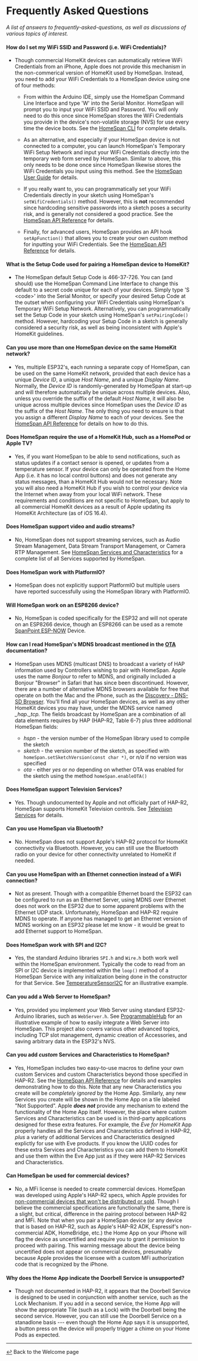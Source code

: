 # Frequently Asked Questions

*A list of answers to frequently-asked-questions, as well as discussions of various topics of interest.*

#### How do I set my WiFi SSID and Password (i.e. WiFi Credentials)?

* Though commercial HomeKit devices can automatically retrieve WiFi Credentials from an iPhone, Apple does not provide this mechanism in the non-commerical version of HomeKit used by HomeSpan.  Instead, you need to add your WiFi Credentials to a HomeSpan device using one of four methods:

  * From within the Arduino IDE, simply use the HomeSpan Command Line Interface and type 'W' into the Serial Monitor.  HomeSpan will prompt you to input your WiFi SSID and Password.  You will only need to do this once since HomeSpan stores the WiFi Credentials you provide in the device's non-volatile storage (NVS) for use every time the device boots.  See the [HomeSpan CLI](CLI.md) for complete details.
  
  * As an alternative, and especially if your HomeSpan device is not connected to a computer, you can launch HomeSpan's Temporary WiFi Setup Network and input your WiFi Credentials directly into the temporary web form served by HomeSpan.  Similar to above, this only needs to be done once since HomeSpan likewise stores the WiFi Credentials you input using this method.  See the [HomeSpan User Guide](UserGuide.md#setting-homespans-wifi-credentials-and-setup-code) for details.

  * If you really want to, you can programmatically set your WiFi Credentials directly in your sketch using HomeSpan's `setWifiCredentials()` method.  However, this is **not** recommended since hardcoding sensitive passwords into a sketch poses a security risk, and is generally not considered a good practice.  See the [HomeSpan API Reference](Reference.md) for details.

  * Finally, for advanced users, HomeSpan provides an API hook `setApFunction()` that allows you to create your own custom method for inputting your WiFi Credentials.  See the [HomeSpan API Reference](Reference.md) for details.

#### What is the Setup Code used for pairing a HomeSpan device to HomeKit?

* The HomeSpan default Setup Code is 466-37-726.  You can (and should) use the HomeSpan Command Line Interface to change this default to a secret code unique for each of your devices.  Simply type 'S \<code\>' into the Serial Monitor, or specify your desired Setup Code at the outset when configuring your WiFi Credentials using HomeSpan's Temporary WiFi Setup Network.  Alternatively, you can programmatically set the Setup Code in your sketch using HomeSpan's `setPairingCode()` method.  However, hardcoding your Setup Code in a sketch is generally considered a security risk, as well as being inconsistent with Apple's HomeKit guidelines.

#### Can you use more than one HomeSpan device on the same HomeKit network?

* Yes, multiple ESP32's, each running a separate copy of HomeSpan, can be used on the same HomeKit network, provided that each device has a unique *Device ID*, a unique *Host Name*, and a unique *Display Name*.  Normally, the *Device ID* is randomly-generated by HomeSpan at start-up and will therefore automatically be unique across multiple devices.  Also, unless you override the suffix of the default *Host Name*, it will also be unique across multiple devices since HomeSpan uses the *Device ID* as the suffix of the *Host Name*.  The only thing you need to ensure is that you assign a different *Display Name* to each of your devices.  See the [HomeSpan API Reference](https://github.com/HomeSpan/HomeSpan/blob/master/docs/Reference.md) for details on how to do this.

#### Does HomeSpan require the use of a HomeKit Hub, such as a HomePod or Apple TV?

* Yes, if you want HomeSpan to be able to send notifications, such as status updates if a contact sensor is opened, or updates from a temperature sensor.  If your device can only be operated from the Home App (i.e. it has no local control buttons) and does not generate any status messages, than a HomeKit Hub would not be necessary.  Note you will also need a HomeKit Hub if you wish to control your device via the Internet when away from your local WiFi network.  These requirements and conditions are not specific to HomeSpan, but apply to all commercial HomeKit devices as a result of Apple updating its HomeKit Architecture (as of iOS 16.4).

#### Does HomeSpan support video and audio streams?

* No, HomeSpan does not support streaming services, such as Audio Stream Management, Data Stream Transport Management, or Camera RTP Management.  See [HomeSpan Services and Characteristics](ServiceList.md) for a complete list of all Services supported by HomeSpan.

#### Does HomeSpan work with PlatformIO?

* HomeSpan does not explicitly support PlatformIO but multiple users have reported successfully using the HomeSpan library with PlatformIO.

#### Will HomeSpan work on an ESP8266 device?

* No, HomeSpan is coded specifically for the ESP32 and will not operate on an ESP8266 device, though an ESP8266 can be used as a remote [SpanPoint ESP-NOW](../docs/NOW.md) Device.

#### How can I read HomeSpan's MDNS broadcast mentioned in the [OTA](OTA.md) documentation?

* HomeSpan uses MDNS (multicast DNS) to broadcast a variety of HAP information used by Controllers wishing to pair with HomeSpan.  Apple uses the name *Bonjour* to refer to MDNS, and originally included a Bonjour "Browser" in Safari that has since been discontinued.  However, there are a number of alternative MDNS browsers available for free that operate on both the Mac and the iPhone, such as the [Discovery - DNS-SD Browser](https://apps.apple.com/us/app/discovery-dns-sd-browser/id1381004916?mt=12).  You'll find all your HomeSpan devices, as well as any other HomeKit devices you may have, under the MDNS service named *_hap._tcp.*  The fields broadcast by HomeSpan are a combination of all data elements requires by HAP (HAP-R2, Table 6-7) plus three additional HomeSpan fields:

  * *hspn* - the version number of the HomeSpan library used to compile the sketch
  * *sketch* - the version number of the sketch, as specified with `homeSpan.setSketchVersion(const char *)`, or *n/a* if no version was specified
  * *ota* - either *yes* or *no* depending on whether OTA was enabled for the sketch using the method `homeSpan.enableOTA()` 

#### Does HomeSpan support Television Services?

* Yes.  Though undocumented by Apple and not officially part of HAP-R2, HomeSpan supports HomeKit Television controls.  See [Television Services](../docs/TVServices.md) for details.

#### Can you use HomeSpan via Bluetooth?

* No.  HomeSpan does not support Apple's HAP-R2 protocol for HomeKit connectivity via Bluetooth.  However, you can still use the Bluetooth radio on your device for other connectivity unrelated to HomeKit if needed.

#### Can you use HomeSpan with an Ethernet connection instead of a WiFi connection?

* Not as present.  Though with a compatible Ethernet board the ESP32 can be configured to run as an Ethernet Server, using MDNS over Ethernet does not work on the ESP32 due to some apparent problems with the Ethernet UDP stack.  Unfortunately, HomeSpan and HAP-R2 require MDNS to operate.  If anyone has managed to get an Ethernet version of MDNS working on an ESP32 please let me know - it would be great to add Ethernet support to HomeSpan.

#### Does HomeSpan work with SPI and I2C?

* Yes, the standard Arduino libraries `SPI.h` and `Wire.h` both work well within the HomeSpan environment.  Typically the code to read from an SPI or I2C device is implemented within the `loop()` method of a HomeSpan Service with any initialization being done in the constructor for that Service.  See [TemperatureSensorI2C](https://github.com/HomeSpan/TempSensorI2C) for an illustrative example.

#### Can you add a Web Server to HomeSpan?

* Yes, provided you implement your Web Server using standard ESP32-Arduino libraries, such as `WebServer.h`. See [ProgrammableHub](../examples/Other%20Examples/ProgrammableHub) for an illustrative example of how to easily integrate a Web Server into HomeSpan.  This project also covers various other advanced topics, including TCP slot management, dynamic creation of Accessories, and saving arbitrary data in the ESP32's NVS.

#### Can you add *custom* Services and Characteristics to HomeSpan?

* Yes, HomeSpan includes two easy-to-use macros to define your own custom Services and custom Characteristics beyond those specified in HAP-R2.  See the [HomeSpan API Reference](https://github.com/HomeSpan/HomeSpan/blob/master/docs/Reference.md) for details and examples demonstrating how to do this.  Note that any new Characteristics you create will be *completely ignored* by the Home App.  Similarly, any new Services you create will be shown in the Home App on a tile labeled "Not Supported".  Apple ***does not*** provide any mechanism to extend the functionality of the Home App itself.  However, the place where custom Services and Characteristics can be used is in third-party applications designed for these extra features.  For example, the *Eve for HomeKit* App properly handles all the Services and Characteristics defined in HAP-R2, *plus* a variety of additional Services and Characteristics designed explictly for use with Eve products.  If you know the UUID codes for these extra Services and Characteristics you can add them to HomeKit and use them within the Eve App just as if they were HAP-R2 Services and Characteristics.

#### Can HomeSpan be used for commercial devices?

* No, a MFi license is needed to create commercial devices. HomeSpan was developed using Apple's HAP-R2 specs, which Apple provides for [non-commercial devices that won't be distributed or sold](https://developers.apple.com/homekit/faq/).  Though I believe the commercial specifications are functionally the same, there is a slight, but critical, difference in the pairing protocol between HAP-R2 and MFi. Note that when you pair a HomeSpan device (or any device that is based on HAP-R2, such as Apple's HAP-R2 ADK, Espressif's non-commercial ADK, HomeBridge, etc.) the Home App on your iPhone will flag the device as uncertified and require you to grant it permission to proceed with pairing. This warning message about the device being uncertified does not appear on commercial devices, presumably because Apple provides the licensee with a custom MFi authorization code that is recognized by the iPhone.

#### Why does the Home App indicate the Doorbell Service is unsupported?

* Though not documented in HAP-R2, it appears that the Doorbell Service is designed to be used in conjunction with another service, such as the Lock Mechanism.  If you add in a second service, the Home App will show the appropriate Tile (such as a Lock) with the Doorbell being the second service.  However, you can still use the Doorbell Service on a stanadlone basis --- even though the Home App says it is unsupported, a button press on the device will properly trigger a chime on your Home Pods as expected. 
---

[↩️](../README.md) Back to the Welcome page

